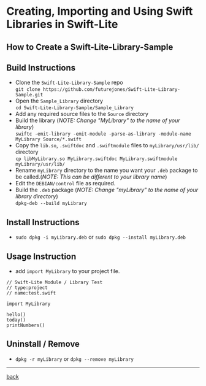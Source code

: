 # Creating, Importing and Using Swift Libraries in Swift-Lite
## How to Create a Swift-Lite-Library-Sample

## Build Instructions
* Clone the `Swift-Lite-Library-Sample` repo  
`git clone https://github.com/futurejones/Swift-Lite-Library-Sample.git`
* Open the `Sample_Library` directory  
`cd Swift-Lite-Library-Sample/Sample_Library`
* Add any required source files to the `Source` directory
* Build the library (*NOTE: Change "MyLibrary" to the name of your library*)  
`swiftc -emit-library -emit-module -parse-as-library -module-name MyLibrary Source/*.swift`
* Copy the `lib.so`, `.swiftdoc` and `.swiftmodule` files to `myLibrary/usr/lib/` directory  
`cp libMyLibrary.so MyLibrary.swiftdoc MyLibrary.swiftmodule myLibrary/usr/lib/`
* Rename `myLibrary` directory to the name you want your `.deb` package to be called.(*NOTE: This can be different to your library name*)
* Edit the `DEBIAN/control` file as required.
* Build the `.deb` package (*NOTE: Change "myLibrary" to the name of your library directory*)  
`dpkg-deb --build myLibrary`

## Install Instructions
* `sudo dpkg -i myLibrary.deb` or `sudo dpkg --install myLibrary.deb`

## Usage Instruction
* add `import MyLibrary` to your project file.  
```
// Swift-Lite Module / Library Test
// type:project
// name:test.swift

import MyLibrary

hello()
today()
printNumbers()
```

## Uninstall / Remove
* `dpkg -r myLibrary` or `dpkg --remove myLibrary`

---

[back](https://futurejones.github.io/Swift-Lite)
